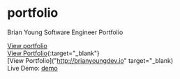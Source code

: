 # portfolio
Brian Young Software Engineer Portfolio

<a href="http://brianyoungdev.io" target="_blank">View portfolio</a>
<br>
[View Portfolio](http://brianyoungdev.io){:target="_blank"}
<br>
[View Portfolio]("http://brianyoungdev.io" target="_blank)
<br>
Live Demo: <a href="https://example.com" target="_blank">demo</a>
